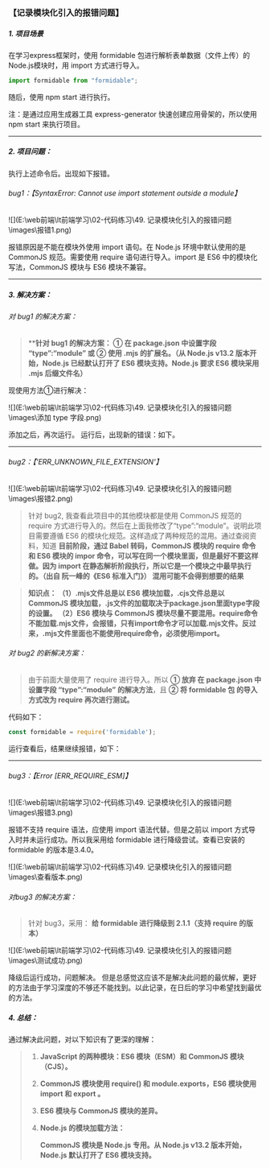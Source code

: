 ### 【记录模块化引入的报错问题】

##### 1. 项目场景

在学习express框架时，使用 formidable 包进行解析表单数据（文件上传）的Node.js模块时，用 import 方式进行导入。

```javascript
import formidable from "formidable";
```

随后，使用 npm start 进行执行。

注：是通过应用生成器工具 express-generator 快速创建应用骨架的，所以使用 npm start 来执行项目。

---

##### 2. 项目问题：

执行上述命令后。出现如下报错。

###### bug1：【SyntaxError: Cannot use import statement outside a module】

![](E:\web前端\lt前端学习\02-代码练习\49. 记录模块化引入的报错问题\images\报错1.png)

报错原因是不能在模块外使用 import 语句。在 Node.js 环境中默认使用的是 CommonJS 规范。需要使用 require 语句进行导入。import 是 ES6 中的模块化写法，CommonJS 模块与 ES6 模块不兼容。

---

##### 3. 解决方案：

###### 对 bug1 的解决方案：

> ******针对 bug1 的解决方案：**
> ① **在 package.json 中设置字段 “type”:“module”** 
> **或**
> **② 使用 .mjs 的扩展名。（从 Node.js v13.2 版本开始，Node.js 已经默认打开了 ES6 模块支持。Node.js 要求 ES6 模块采用 .mjs
> 后缀文件名）****

现使用方法①进行解决：

![](E:\web前端\lt前端学习\02-代码练习\49. 记录模块化引入的报错问题\images\添加 type 字段.png)

添加之后，再次运行。
运行后，出现新的错误：如下。

---

###### bug2：【'ERR_UNKNOWN_FILE_EXTENSION'】

![](E:\web前端\lt前端学习\02-代码练习\49. 记录模块化引入的报错问题\images\报错2.png)

> 针对 bug2, 我查看此项目中的其他模块都是使用 CommonJS 规范的 require 方式进行导入的。然后在上面我修改了“type”:“module”。说明此项目需要遵循 ES6 的模块化规范。这样造成了两种规范的混用。通过查阅资料，知道 **目前阶段，通过 Babel 转码，CommonJS 模块的 require 命令和 ES6 模块的 impor 命令，可以写在同一个模块里面，但是最好不要这样做。因为 import 在静态解析阶段执行，所以它是一个模块之中最早执行的。（出自 阮一峰的《ES6 标准入门》）
> 混用可能不会得到想要的结果**

>**知识点：
>（1）.mjs文件总是以 ES6 模块加载，.cjs文件总是以 CommonJS 模块加载，.js文件的加载取决于package.json里面type字段的设置。
>（2）ES6 模块与 CommonJS 模块尽量不要混用。require命令不能加载.mjs文件，会报错，只有import命令才可以加载.mjs文件。反过来，.mjs文件里面也不能使用require命令，必须使用import。**

###### 对 bug2 的新解决方案：

> 由于前面大量使用了 require 进行导入。所以 
> **① 放弃 在 package.json 中设置字段 “type”:“module” 的解决方法**，且 
> **② 将  formidable 包 的导入方式改为 require 再次进行测试。**

代码如下：

```javascript
const formidable = require('formidable');
```

运行查看后，结果继续报错，如下：

---

######  bug3：【Error [ERR_REQUIRE_ESM]】

![](E:\web前端\lt前端学习\02-代码练习\49. 记录模块化引入的报错问题\images\报错3.png)

报错不支持 require 语法，应使用 import 语法代替。但是之前以 import 方式导入时并未运行成功。所以我采用给 formidable 进行降级尝试。查看已安装的 formidable 的版本是3.4.0。

![](E:\web前端\lt前端学习\02-代码练习\49. 记录模块化引入的报错问题\images\查看版本.png)

###### 对bug3 的解决方案：

> 针对 bug3，采用：
> **给 formidable 进行降级到 2.1.1（支持 require 的版本）**

![](E:\web前端\lt前端学习\02-代码练习\49. 记录模块化引入的报错问题\images\测试成功.png)

降级后运行成功，问题解决。
但是总感觉这应该不是解决此问题的最优解，更好的方法由于学习深度的不够还不能找到。以此记录，在日后的学习中希望找到最优的方法。

##### 4. 总结：

通过解决此问题，对以下知识有了更深的理解：

> 1. **JavaScript 的两种模块：ES6 模块（ESM）和 CommonJS 模块（CJS）。**
>
> 2. **CommonJS 模块使用 require() 和 module.exports，ES6 模块使用 import 和 export 。**
>
> 3. **ES6 模块与 CommonJS 模块的差异。**
>
> 4. **Node.js 的模块加载方法：**
>
>    **CommonJS 模块是 Node.js 专用。从 Node.js v13.2 版本开始，Node.js 默认打开了 ES6 模块支持。**

